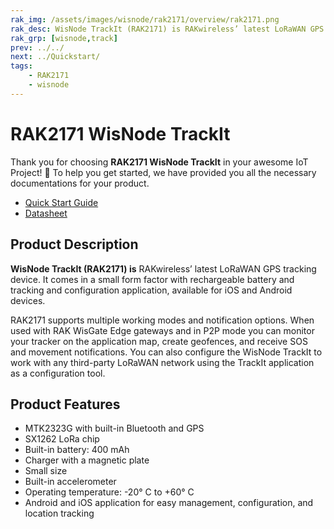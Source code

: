 ```yaml
---
rak_img: /assets/images/wisnode/rak2171/overview/rak2171.png
rak_desc: WisNode TrackIt (RAK2171) is RAKwireless’ latest LoRaWAN GPS tracking device. It comes in a small form factor with rechargeable battery and tracking and configuration application, available for iOS and Android devices. 
rak_grp: [wisnode,track]
prev: ../../
next: ../Quickstart/
tags:
    - RAK2171
    - wisnode
---
```


# RAK2171 WisNode TrackIt 

Thank you for choosing **RAK2171 WisNode TrackIt** in your awesome IoT Project! 🎉 To help you get started, we have provided you all the necessary documentations for your product.

* [Quick Start Guide](../Quickstart/)
* [Datasheet](../Datasheet/)

## Product Description

**WisNode TrackIt (RAK2171) is** RAKwireless’ latest LoRaWAN GPS tracking device. It comes in a small form factor with rechargeable battery and tracking and configuration application, available for iOS and Android devices. 

RAK2171 supports multiple working modes and notification options. When used with RAK WisGate Edge gateways and in P2P mode you can monitor your tracker on the application map, create geofences, and receive SOS and movement notifications. You can also configure the WisNode TrackIt to work with any third-party LoRaWAN network using the TrackIt application as a configuration tool. 

## Product Features

- MTK2323G with built-in Bluetooth and GPS
- SX1262 LoRa chip
- Built-in battery: 400 mAh
- Charger with a magnetic plate 
- Small size
- Built-in accelerometer 
- Operating temperature: -20° C to +60° C
- Android and iOS application for easy management, configuration, and location tracking

